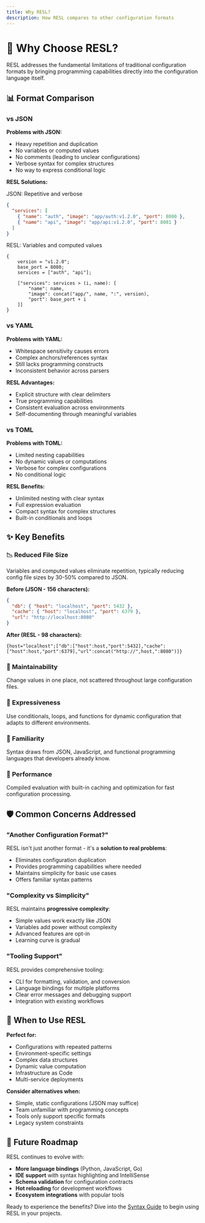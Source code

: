 ```yaml
---
title: Why RESL?
description: How RESL compares to other configuration formats
---
```


# 🚀 Why Choose RESL?

RESL addresses the fundamental limitations of traditional configuration formats by bringing programming capabilities directly into the configuration language itself.

## 📊 Format Comparison

### vs JSON

**Problems with JSON:**

- Heavy repetition and duplication
- No variables or computed values
- No comments (leading to unclear configurations)
- Verbose syntax for complex structures
- No way to express conditional logic

**RESL Solutions:**

JSON: Repetitive and verbose

```json
{
  "services": [
    { "name": "auth", "image": "app/auth:v1.2.0", "port": 8080 },
    { "name": "api", "image": "app/api:v1.2.0", "port": 8081 }
  ]
}
```

RESL: Variables and computed values

```resl
{
    version = "v1.2.0";
    base_port = 8080;
    services = ["auth", "api"];

    ["services": services > (i, name): [
        "name": name,
        "image": concat("app/", name, ":", version),
        "port": base_port + i
    ]]
}
```

### vs YAML

**Problems with YAML:**

- Whitespace sensitivity causes errors
- Complex anchors/references syntax
- Still lacks programming constructs
- Inconsistent behavior across parsers

**RESL Advantages:**

- Explicit structure with clear delimiters
- True programming capabilities
- Consistent evaluation across environments
- Self-documenting through meaningful variables

### vs TOML

**Problems with TOML:**

- Limited nesting capabilities
- No dynamic values or computations
- Verbose for complex configurations
- No conditional logic

**RESL Benefits:**

- Unlimited nesting with clear syntax
- Full expression evaluation
- Compact syntax for complex structures
- Built-in conditionals and loops

## ✨ Key Benefits

### 📉 Reduced File Size

Variables and computed values eliminate repetition, typically reducing config file sizes by 30-50% compared to JSON.

**Before (JSON - 156 characters):**

```json
{
  "db": { "host": "localhost", "port": 5432 },
  "cache": { "host": "localhost", "port": 6379 },
  "url": "http://localhost:8080"
}
```

**After (RESL - 98 characters):**

```resl
{host="localhost";["db":["host":host,"port":5432],"cache":["host":host,"port":6379],"url":concat("http://",host,":8080")]}
```

### 🔧 Maintainability

Change values in one place, not scattered throughout large configuration files.

### 🎨 Expressiveness

Use conditionals, loops, and functions for dynamic configuration that adapts to different environments.

### 👀 Familiarity

Syntax draws from JSON, JavaScript, and functional programming languages that developers already know.

### 🚀 Performance

Compiled evaluation with built-in caching and optimization for fast configuration processing.

## 🛡️ Common Concerns Addressed

### "Another Configuration Format?"

RESL isn't just another format - it's a **solution to real problems**:

- Eliminates configuration duplication
- Provides programming capabilities where needed
- Maintains simplicity for basic use cases
- Offers familiar syntax patterns

### "Complexity vs Simplicity"

RESL maintains **progressive complexity**:

- Simple values work exactly like JSON
- Variables add power without complexity
- Advanced features are opt-in
- Learning curve is gradual

### "Tooling Support"

RESL provides comprehensive tooling:

- CLI for formatting, validation, and conversion
- Language bindings for multiple platforms
- Clear error messages and debugging support
- Integration with existing workflows

## 🎯 When to Use RESL

**Perfect for:**

- Configurations with repeated patterns
- Environment-specific settings
- Complex data structures
- Dynamic value computation
- Infrastructure as Code
- Multi-service deployments

**Consider alternatives when:**

- Simple, static configurations (JSON may suffice)
- Team unfamiliar with programming concepts
- Tools only support specific formats
- Legacy system constraints

## 🔮 Future Roadmap

RESL continues to evolve with:

- **More language bindings** (Python, JavaScript, Go)
- **IDE support** with syntax highlighting and IntelliSense
- **Schema validation** for configuration contracts
- **Hot reloading** for development workflows
- **Ecosystem integrations** with popular tools

Ready to experience the benefits? Dive into the [Syntax Guide](../syntax-guide/overview.md) to begin using RESL in your projects.
